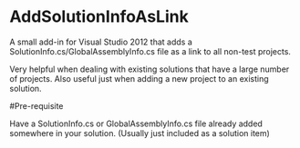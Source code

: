 AddSolutionInfoAsLink
=====================

A small add-in for Visual Studio 2012 that adds a SolutionInfo.cs/GlobalAssemblyInfo.cs file as a link to all non-test projects.

Very helpful when dealing with existing solutions that have a large number of projects.
Also useful just when adding a new project to an existing solution.

#Pre-requisite

Have a SolutionInfo.cs or GlobalAssemblyInfo.cs file already added somewhere in your solution. (Usually just included as a solution item)
